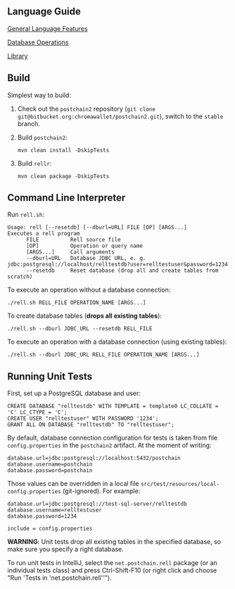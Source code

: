 ## Language Guide

[General Language Features](doc/guide/general.rst)

[Database Operations](doc/guide/database.rst)

[Library](doc/guide/library.rst)

## Build

Simplest way to build:

1. Check out the `postchain2` repository (`git clone git@bitbucket.org:chromawallet/postchain2.git`), switch to the `stable` branch.

2. Build `postchain2`:  
    ```
    mvn clean install -DskipTests
    ```
3. Build `rellr`:  
    ```
    mvn clean package -DskipTests
    ```

## Command Line Interpreter

Run `rell.sh`:

```
Usage: rell [--resetdb] [--dburl=URL] FILE [OP] [ARGS...]
Executes a rell program
      FILE          Rell source file
      [OP]          Operation or query name
      [ARGS...]     Call arguments
      --dburl=URL   Database JDBC URL, e. g. jdbc:postgresql://localhost/relltestdb?user=relltestuser&password=1234
      --resetdb     Reset database (drop all and create tables from scratch)
```

To execute an operation without a database connection:

```
./rell.sh RELL_FILE OPERATION_NAME [ARGS...]
```

To create database tables (**drops all existing tables**):

```
./rell.sh --dburl JDBC_URL --resetdb RELL_FILE
```

To execute an operation with a database connection (using existing tables):

```
./rell.sh --dburl JDBC_URL RELL_FILE OPERATION_NAME [ARGS...]
```

## Running Unit Tests

First, set up a PostgreSQL database and user:

```
CREATE DATABASE "relltestdb" WITH TEMPLATE = template0 LC_COLLATE = 'C' LC_CTYPE = 'C';
CREATE USER "relltestuser" WITH PASSWORD '1234';
GRANT ALL ON DATABASE "relltestdb" TO "relltestuser";
```

By default, database connection configuration for tests is taken from file `config.properties` in the `postchain2` artifact. At the moment of writing:

```
database.url=jdbc:postgresql://localhost:5432/postchain
database.username=postchain
database.password=postchain
```

Those values can be overridden in a local file `src/test/resources/local-config.properties` (git-ignored). For example:

```
database.url=jdbc:postgresql://test-sql-server/relltestdb
database.username=relltestuser
database.password=1234

include = config.properties
```

**WARNING**: Unit tests drop all existing tables in the specified database, so make sure you specify a right database.

To run unit tests in IntelliJ, select the `net.postchain.rell` package (or an individual tests class) and press Ctrl-Shift-F10 (or right click and choose "Run 'Tests in 'net.postchain.rell''").
